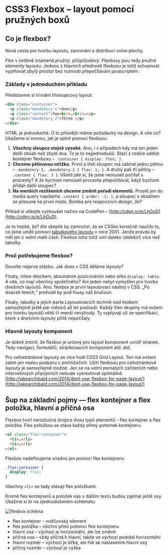 CSS3 Flexbox – layout pomocí pružných boxů
==========================================

## Co je flexbox?

Nová cesta pro tvorbu layoutu, zarovnání a distribuci volné plochy.

*Flex* v češtině znamená *pružný*, *přizpůsobivý*. Flexboxy jsou tedy *pružné* elementy layoutu. Jednou z hlavních předností flexboxu je totiž schopnost vyplňovat zbylý prostor bez nutnosti přepočítávání javascriptem.

### Základy v jednoduchém příkladu

Představme si triviální třísloupcový layout:

```html
<div class="container">
  <p class="mandatory-1">One</p>
  <p class="content">Two<br/>…<br/>…</p>
  <p class="mandatory-2">Three </p>
</div>
```

HTML je jednoduché. O to přísnější máme požadavky na design. A víte co? Ukážeme si rovnou, jak je splnit pomocí flexboxu.

1. **Všechny sloupce stejně vysoké.** Ano, i v případech kdy má ten jeden delší obsah než zbylé dva. To je to nejjednodušší. Stačí z rodiče udělat kontejner flexboxu – `.container { display: flex; }`.
2. **Chceme pětinovou mřížku**. První a třetí sloupec má zabírat jednu pětinu – `.mandatory-1, .mandatory-2 { flex: 1; }`. A druhý pak tři pětiny – `.content { flex: 3 }`. Všimli jste si, že jsme nemuseli počítat s procenty? A že bychom nemuseli procenta přepočítávat, když bychom přidali další sloupec?
3. **Na menších rozlišeních chceme změnit pořadí elementů.** Prostě jen do media query napíšeme `.content { order: -1; }`, a sloupec s obsahem se přesune na první místo. Bomba pro responzivní design, že?

Příklad si utíkejte vyzkoušet naživo na CodePen – [http://cdpn.io/e/LhGuD](http://cdpn.io/e/LhGuD).

Je to hezké, že? Ale skeptik by zamručel, že se CSSko konečně naučilo to, co jsme uměli pomocí [tabulkového layoutu](http://www.jakpsatweb.cz/tabulky-design.html) v roce 2001. Jenže pravdu by měl jen z velmi malé části. Flexbox toho totiž umí daleko (*daleko!*) více než tabulky.

### Proč potřebujeme flexbox?

Dovolte nejprve otázku. Jak dnes v CSS děláme layouty?

Floaty, inline-blockem, absolutním pozicováním nebo přes `display: table`. A víte, co mají všechny společného? Ani jeden nebyl vymyšlen pro tvorbu dnešních layoutů. Ano, flexbox je první layoutovací nástroj v CSS. „Po dvaceti letech,“ prohodil by pod fousy náš bručoun.

Floaty, tabulky a jejich parta *Layoutovacích technik nad hrobem* samozřejmě ještě pár měsíců až let poslouží. Každý člen skupiny má ovšem pro tvorbu layoutů větší či menší nevýhody. Ty vyplývají už ze specifikací, které s dnešními layouty příliš nepočítaly.

### Hlavně layouty komponent

Je dobré zmínit, že flexbox je určený pro layout komponent uvnitř stránek. Tedy navigací, formulářů, stránkovacích komponent atd. atd.

Pro celostránkové layouty se více hodí CSS3 Grid Layout. Ten má ovšem zatím jen malou podporu v prohlížečích. Užití flexboxu pro celostránkové layouty je samozřejmě možné. Jen se na velmi pomalých zařízeních nebo internetových připojeních nebude vykreslovat optimálně. [http://jakearchibald.com/2014/dont-use-flexbox-for-page-layout/](http://jakearchibald.com/2014/dont-use-flexbox-for-page-layout/)

## Šup na základní pojmy — flex kontejner a flex položka, hlavní a příčná osa

Flexbox tvoří nerozlučná dvojice dvou typů elementů – flex kontejner a flex položka. Flex položkou se stává každý přímý potomek kontejneru.

```html
<ul class="flex-container">
  <li>…</li>
  <li>…</li>
</ul>
```

Flexbox nadefinujeme snadno jen pomocí flex kontejneru:

```css
.flex-container {
  display: flex;
}
```

Všechny `<li>` se tady stávají flex položkami.

Kromě flex kontejnerů a položek nás v dalším textu budou zajímat ještě osy. Ukažme si to na zjednodušeném schématu:

![flexbox schéma](content/schemes/flexbox-schema.jpg)

* flex kontejner – rodičovský element
* flex položka – všichni přímí potomci flex kontejneru
* hlavní osa – výchozí je horizontální, ale lze změnit
* příčná osa – vždy příčná k hlavní, takže ve výchozí podobě horizontální
* hlavní rozměr – výchozí je šířka, ale řídí se nastavením hlavní osy
* příčný rozměr – výchozí je výška
